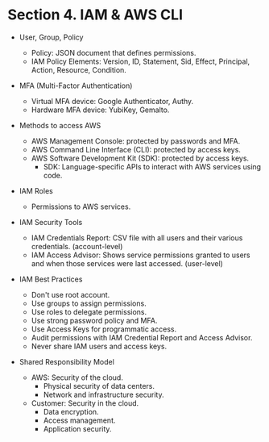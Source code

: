 # Section 4. IAM & AWS CLI

- User, Group, Policy

  - Policy: JSON document that defines permissions.
  - IAM Policy Elements: Version, ID, Statement, Sid, Effect, Principal, Action, Resource, Condition.

- MFA (Multi-Factor Authentication)

  - Virtual MFA device: Google Authenticator, Authy.
  - Hardware MFA device: YubiKey, Gemalto.

- Methods to access AWS

  - AWS Management Console: protected by passwords and MFA.
  - AWS Command Line Interface (CLI): protected by access keys.
  - AWS Software Development Kit (SDK): protected by access keys.
    - SDK: Language-specific APIs to interact with AWS services using code.

- IAM Roles

  - Permissions to AWS services.

- IAM Security Tools

  - IAM Credentials Report: CSV file with all users and their various credentials. (account-level)
  - IAM Access Advisor: Shows service permissions granted to users and when those services were last accessed. (user-level)

- IAM Best Practices

  - Don't use root account.
  - Use groups to assign permissions.
  - Use roles to delegate permissions.
  - Use strong password policy and MFA.
  - Use Access Keys for programmatic access.
  - Audit permissions with IAM Credential Report and Access Advisor.
  - Never share IAM users and access keys.

- Shared Responsibility Model

  - AWS: Security of the cloud.
    - Physical security of data centers.
    - Network and infrastructure security.
  - Customer: Security in the cloud.
    - Data encryption.
    - Access management.
    - Application security.
